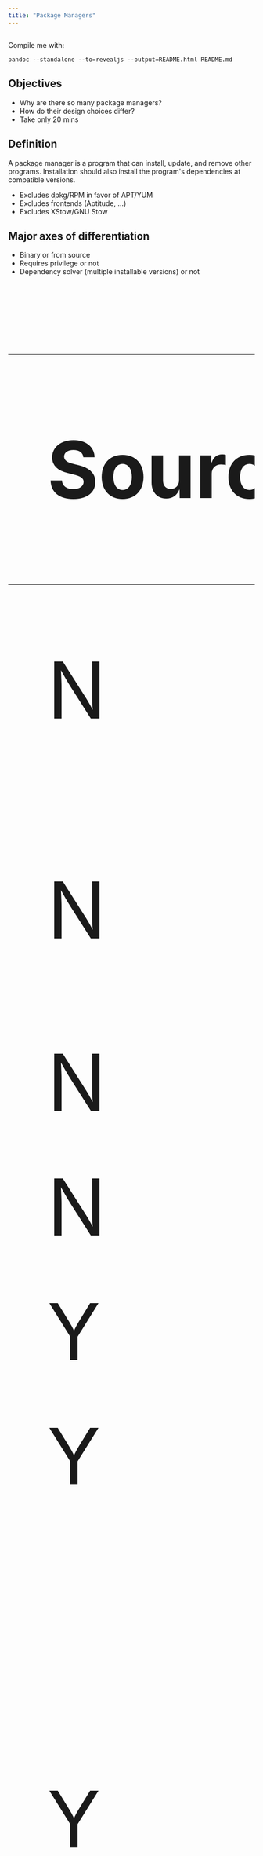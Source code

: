 ```yaml
---
title: "Package Managers"
---
```


##

Compile me with:

```
pandoc --standalone --to=revealjs --output=README.html README.md
```

## Objectives

- Why are there so many package managers?
- How do their design choices differ?
- Take only 20 mins

## Definition

A package manager is a program that can install, update, and remove other programs. Installation should also install the program's dependencies at compatible versions.

- Excludes dpkg/RPM in favor of APT/YUM
- Excludes frontends (Aptitude, ...)
- Excludes XStow/GNU Stow

## Major axes of differentiation

- Binary or from source
- Requires privilege or not
- Dependency solver (multiple installable versions) or not

##

<style>
#sams-matrix {
  font-size: 4vh;
}
</style>
<table id="sams-matrix">
<thead>
<tr><th>Source?</th><th>Unpriv?</th><th>Dep solv?</th><th>Examples</th></tr>
</thead>
<tbody>
<tr><td>N</td><td>N</td><td>N</td><td>Distro pkg mgrs (XBPS, Pacman)</td></tr>
<tr><td>N</td><td>N</td><td>Y</td><td>Distro pkg mgrs (APT, DNF, APK)</td></tr>
<tr><td>N</td><td>Y</td><td>N</td><td></td></tr>
<tr><td>N</td><td>Y</td><td>Y</td><td>Conda, 0install</td></tr>
<tr><td>Y</td><td>N</td><td>N</td><td>XBPS-src</td></tr>
<tr><td>Y</td><td>N</td><td>Y</td><td></td></tr>
<tr><td>Y</td><td>Y</td><td>N</td><td>Ports-inspired (pkgsrc, Portage, MacPorts, Home/Linuxbrew), Functional pkg mgrs (Nix, Guix)</td></tr>
<tr><td>Y</td><td>Y</td><td>Y</td><td>Spack, 0install, $lang-level</td></tr>
</tbody>
</table>

## Caveats

- Based on how they are used not theoretical capabilities.

- If install build-deps and invoke compiler is not automatic, it's not build-from-source
  - e.g., I call APT "not from source" even though apt-source exists

- [Gentoo Prefix on other OSes](https://wiki.gentoo.org/wiki/Project:Prefix/Use_cases)

- [0install comparison matrix](https://docs.0install.net/about/comparison/)

## Binary vs source

- Binary: faster, requires centralized repo
- Centralized repos are expensive, get purged, require trust
- ```Dockerfile
  FROM debian:stretch
  RUN apt-get update
  # hangs forever after 2024 :)
  ```
- From-source with binary cache is almost as fast
  - Public cache or site-wide cache

## Privilege vs unprivileged

- Priv: Write pkgs to `/bin` ([Filesystem Standard](https://refspecs.linuxfoundation.org/FHS_3.0/fhs/index.html))
  - Share packages between users
  - Makes sense when disk space was expensive; Now its hard to change
- Unpriv: Write pkgs to `$PREFIX` & add to `$PATH`
  - Principle of least privilege
  - Allows multiple envs
  - Optional privileged daemon, still share packages between users

## Dependency solving: Diamonds

<img src="https://learn.microsoft.com/en-us/dotnet/standard/library-guidance/media/dependencies/diamond-dependency.png" alt="App deps on Web lib; App deps on Logging lib; Web lib deps on JSON lib &gt;=1.0; Logging lib deps on JSON &gt;= 2.0" />

## Dependency solving is NP-complete

- Solving dep versions is NP-complete. [Proof](https://research.swtch.com/version-sat)
  - Some algos using SAT-solvers ([1](https://hal.science/hal-00149566/document) [2](https://ieeexplore.ieee.org/abstract/document/4222580) [3](https://docs.0install.net/developers/solver/) [4](https://github.com/openSUSE/libsolv))
- After 2020, Pip uses SAT solve
- Slowest part of conda is often solving!
- [APT can solve sudoku](https://web.archive.org/web/20160329115022/http://algebraicthunk.net/~dburrows/blog/entry/package-management-sudoku/)

## Avoid dep solves: 1 version

- [Golden Rule: globally coherent versions](https://www.haskellforall.com/2022/05/the-golden-rule-of-software.html)
  - E.g., [Stackage](https://www.fpcomplete.com/blog/stackage-server/), globally coherent set of Hackage packages (Haskell)
- Distro pkg mgrs (APT, DNF) and functional pkg mgrs (Nix, Guix) get on fine
- Volunteer developers maintaining more than one release? Hard

## Avoid dep solves: Semver

- Semver dictates same major-version, at least greater bugfix/patch >=3.7.1,<4
- Don't know when breaking compatibility ([Hyrum's law](https://www.hyrumslaw.com/))
  - E.g., [1](https://github.com/pyca/cryptography/issues/5771#issuecomment-775990406), [2](https://github.com/ipython/ipython/issues/12740), [3 ](https://twitter.com/brettsky/status/1262077534797041665) , 

## 

<a href="https://xkcd.com/1172/">
<img src="https://imgs.xkcd.com/comics/workflow_2x.png" alt="There are probably children out there holding down spacebar to stay warm in the winter! YOUR UPDATE MURDERS CHILDREN. (copied image and alt from XKCD)"/>
</a>

<!--
## $Lang package managers

- Library development vs application deployment
  - Spec file vs lock file
  - Known to be compatible vs known to be incompatible
- Are version caps bad?
  - [Should Stackage ignore version bounds?](https://www.stackage.org/blog/2018/01/ignore-version-bounds)
  - [Lenient lower bounds](https://www.fpcomplete.com/blog/lenient-lower-bounds/)
  - [Never version cap](https://iscinumpy.dev/post/bound-version-constraints/#tldr)
-->

## Avoid dep solves: Private deps

- "Private" deps
  - No types or fns in public interface (or split into two libraries) and no globals
- [Why does this not cause problems in JS?](https://stackoverflow.com/questions/25268545/why-does-npms-policy-of-duplicated-dependencies-work)
- [NPM deps vs peer-deps; can other languages?](https://lexi-lambda.github.io/blog/2016/08/24/understanding-the-npm-dependency-model/)
- [npm dedupe](https://docs.npmjs.com/cli/v10/commands/npm-dedupe)
- [Can Haskell do that too](https://www.reddit.com/r/haskell/comments/4zc6y3/comment/d6vkm62/)
- Could deps be classified pub/priv with static analysis?

## Bootstrapping

- Nix, Spack: prerequisites including C compiler [Nix](https://nixos.org/manual/nix/stable/installation/prerequisites-source) and [Spack](https://spack.readthedocs.io/en/latest/getting_started.html)
- [Reflections on Trusting Trust](https://dl.acm.org/doi/abs/10.1145/358198.358210)
- [Guix full-source bootstrap](https://guix.gnu.org/en/blog/2023/the-full-source-bootstrap-building-from-source-all-the-way-down/)

## $lang pkg mgrs

- Examples: Pip, Cargo, NPM, Yarn, RubyGems, CPAN, Stack, Cabal, opam, Maven, SBT, tlmgr
- Supports multiple environments (usually)
- Downloads/builds source (usually)
- Privs only required for global env (usually)
- Shoddy support for native code (usually)
- Has dep solver (usually)

## Spack

## Requirements for HPC systems

- Manage extremely complex package dependencies
  - Need multiple versions of the same package installed at once
- Automate the build process of packages
- Install multiple complex pieces of software at once
  - Cope with combinatorial versioning

##

![](ARES-dependencies.png)

## Spack's Key Innovations

- Composable package descriptions
  - Packages are described parametrically
  - Same idea as templates in C++ or generics in Rust
- Spec syntax for specifying depedency graphs and constraints
- A concretization process to stamp out a concrete build specification

## Package descriptions

- Embedded DSL inside Python
- Parameterized via the `spec` argument of the `install` method

![](SpackPackage.png)

## Spack Specs

- Specification on an install supplied after `spack install`
  - Small enough usually to be a command line parameter
  
##

![](Specs.png)

##

![](MoreSpecs.png)
![](SpecsInDependsOn.png)

## Concretization

1. Spack intersects the DAG from the user's specs and another DAG created from directives in the package files
  - There may be conflicts if the user inadvertedly requests two versions of the same package, for example

## Concretization

2. Resolve virtual dependencies into normal dependencies
  - Select a particular implementation of MPI, BLAS, etc.

## Concretization

3. Greedily select concrete versions of packages until entire DAG is concrete
  - NOTE: this is all from their 2015 paper - "We leave automatic constraint space exploration for future work."

##

![](ConcreteAlgo.png)
![](ConcreteExample.png)

## Concretization Today

- Uses a logic solver to support full backtracing and optimization
  - Called `clingo`
- Written using Prolog

## Concretization Today

- Unfortunately, there isn't much public writing about `clingo`
- Gist: express constraints on concrete spec based on abstract DAG
- Dispatch logic solver (Prolog) to solve all of the constraints
- NP-complete, but fast in practice
